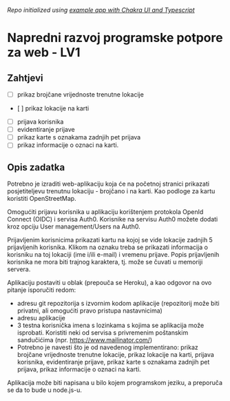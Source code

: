 _Repo initialized using [example app with Chakra UI and Typescript](https://github.com/vercel/next.js/tree/canary/examples/with-chakra-ui-typescript)_

# Napredni razvoj programske potpore za web - LV1

## Zahtjevi

- [ ] prikaz brojčane vrijednoste trenutne lokacije
- [ ] prikaz lokacije na karti
- [ ] prijava korisnika
- [ ] evidentiranje prijave
- [ ] prikaz karte s oznakama zadnjih pet prijava
- [ ] prikaz informacije o oznaci na karti.

## Opis zadatka

Potrebno je izraditi web-aplikaciju koja će na početnoj stranici prikazati posjetiteljevu trenutnu lokaciju - brojčano i na karti. Kao podloge za kartu koristiti OpenStreetMap.

Omogućiti prijavu korisnika u aplikaciju korištenjem protokola OpenId Connect (OIDC) i servisa Auth0. Korisnike na servisu Auth0 možete dodati kroz opciju User management/Users na Auth0.

Prijavljenim korisnicima prikazati kartu na kojoj se vide lokacije zadnjih 5 prijavljenih korisnika. Klikom na oznaku treba se prikazati informacija o korisniku na toj lokaciji (ime i/ili e-mail) i vremenu prijave. Popis prijavljenih korisnika ne mora biti trajnog karaktera, tj. može se čuvati u memoriji servera.

Aplikaciju postaviti u oblak (prepouča se Heroku), a kao odgovor na ovo pitanje isporučiti redom:

- adresu git repozitorija s izvornim kodom aplikacije (repozitorij može biti privatni, ali omogućiti pravo pristupa nastavnicima)
- adresu aplikacije
- 3 testna korisnička imena s lozinkama s kojima se aplikacija može isprobati. Koristiti neki od servisa s privremenim poštanskim sandučićima (npr. https://www.mailinator.com/)
- Potrebno je navesti što je od navedenog implementirano: prikaz brojčane vrijednoste trenutne lokacije, prikaz lokacije na karti, prijava korisnika, evidentiranje prijave, prikaz karte s oznakama zadnjih pet prijava, prikaz informacije o oznaci na karti.

Aplikacija može biti napisana u bilo kojem programskom jeziku, a preporuča se da to bude u node.js-u.
